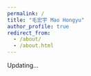 ```yaml
---
permalink: /
title: "毛宏宇 Mao Hongyu"
author_profile: true
redirect_from: 
  - /about/
  - /about.html
---
```


Updating...
